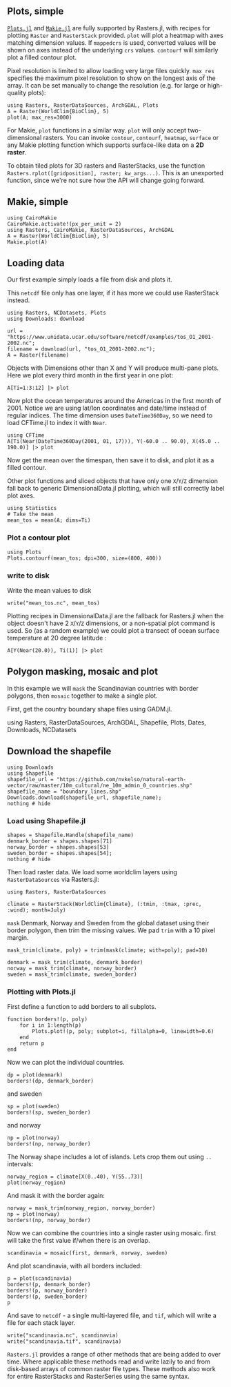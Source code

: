 ## Plots, simple
[`Plots.jl`](https://github.com/JuliaPlots/Plots.jl) and [`Makie.jl`](https://makie.org) are fully supported by
Rasters.jl, with recipes for plotting `Raster` and `RasterStack` provided. `plot`
will plot a heatmap with axes matching dimension values. If `mappedcrs` is used,
converted values will be shown on axes instead of the underlying `crs` values.
`contourf` will similarly plot a filled contour plot.

Pixel resolution is limited to allow loading very large files quickly. `max_res` 
specifies the maximum pixel resolution to show on the longest axis of the array.
It can be set manually to change the resolution (e.g. for large or high-quality plots):

````@example plots
using Rasters, RasterDataSources, ArchGDAL, Plots
A = Raster(WorldClim{BioClim}, 5)
plot(A; max_res=3000)
````

For Makie, `plot` functions in a similar way.  `plot` will only accept two-dimensional rasters.
You can invoke `contour`, `contourf`, `heatmap`, `surface` or any Makie plotting function which
supports surface-like data on a **2D raster**.

To obtain tiled plots for 3D rasters and RasterStacks, use the function `Rasters.rplot([gridposition], raster; kw_args...)`. 
This is an unexported function, since we're not sure how the API will change going forward.

## Makie, simple

````@example plots
using CairoMakie 
CairoMakie.activate!(px_per_unit = 2)
using Rasters, CairoMakie, RasterDataSources, ArchGDAL
A = Raster(WorldClim{BioClim}, 5)
Makie.plot(A)
````

## Loading data
Our first example simply loads a file from disk and plots it.

This `netcdf` file only has one layer, if it has more we could use RasterStack instead.

````@example plots
using Rasters, NCDatasets, Plots
using Downloads: download

url = "https://www.unidata.ucar.edu/software/netcdf/examples/tos_O1_2001-2002.nc";
filename = download(url, "tos_O1_2001-2002.nc");
A = Raster(filename)
````

Objects with Dimensions other than X and Y will produce multi-pane plots. Here we plot every third month in
the first year in one plot:

````@example plots
A[Ti=1:3:12] |> plot
````

Now plot the ocean temperatures around the Americas in the first month of 2001.
Notice we are using lat/lon coordinates and date/time instead of regular
indices. The time dimension uses `DateTime360Day`, so we need to load CFTime.jl
to index it with `Near`.

````@example plots
using CFTime
A[Ti(Near(DateTime360Day(2001, 01, 17))), Y(-60.0 .. 90.0), X(45.0 .. 190.0)] |> plot 
````

Now get the mean over the timespan, then save it to disk, and plot it as a
filled contour.

Other plot functions and sliced objects that have only one `X`/`Y`/`Z` dimension
fall back to generic DimensionalData.jl plotting, which will still correctly
label plot axes.

````@example plots
using Statistics
# Take the mean
mean_tos = mean(A; dims=Ti)
````

### Plot a contour plot

````@example plots
using Plots
Plots.contourf(mean_tos; dpi=300, size=(800, 400))
````
### write to disk
Write the mean values to disk

````@example plots
write("mean_tos.nc", mean_tos)
````

Plotting recipes in DimensionalData.jl are the fallback for Rasters.jl when the
object doesn't have 2 `X`/`Y`/`Z` dimensions, or a non-spatial plot command is
used. So (as a random example) we could plot a transect of ocean surface
temperature at 20 degree latitude :

````@example plots
A[Y(Near(20.0)), Ti(1)] |> plot
````
## Polygon masking, mosaic and plot

In this example we will `mask` the Scandinavian countries with border polygons,
then `mosaic` together to make a single plot. 

First, get the country boundary shape files using GADM.jl.

using Rasters, RasterDataSources, ArchGDAL, Shapefile, Plots, Dates, Downloads, NCDatasets

## Download the shapefile
````@example plots
using Downloads
using Shapefile
shapefile_url = "https://github.com/nvkelso/natural-earth-vector/raw/master/10m_cultural/ne_10m_admin_0_countries.shp"
shapefile_name = "boundary_lines.shp"
Downloads.download(shapefile_url, shapefile_name);
nothing # hide
````
### Load using Shapefile.jl

````@example plots
shapes = Shapefile.Handle(shapefile_name)
denmark_border = shapes.shapes[71]
norway_border = shapes.shapes[53]
sweden_border = shapes.shapes[54];
nothing # hide
````

Then load raster data. We load some worldclim layers using `RasterDataSources` via Rasters.jl:

````@example plots
using Rasters, RasterDataSources

climate = RasterStack(WorldClim{Climate}, (:tmin, :tmax, :prec, :wind); month=July)
````

`mask` Denmark, Norway and Sweden from the global dataset using their border polygon,
then trim the missing values. We pad `trim` with a 10 pixel margin.

````@example plots
mask_trim(climate, poly) = trim(mask(climate; with=poly); pad=10)

denmark = mask_trim(climate, denmark_border)
norway = mask_trim(climate, norway_border)
sweden = mask_trim(climate, sweden_border)
````

### Plotting with Plots.jl
First define a function to add borders to all subplots.

````@example plots
function borders!(p, poly)
    for i in 1:length(p)
        Plots.plot!(p, poly; subplot=i, fillalpha=0, linewidth=0.6)
    end
    return p
end
````

Now we can plot the individual countries.

````@example plots
dp = plot(denmark)
borders!(dp, denmark_border)
````

and sweden

````@example plots
sp = plot(sweden)
borders!(sp, sweden_border)
````

and norway

````@example plots
np = plot(norway)
borders!(np, norway_border)
````

The Norway shape includes a lot of islands. Lets crop them out using `..` intervals:

````@example plots
norway_region = climate[X(0..40), Y(55..73)]
plot(norway_region)
````
And mask it with the border again:

````@example plots
norway = mask_trim(norway_region, norway_border)
np = plot(norway)
borders!(np, norway_border)
````

Now we can combine the countries into a single raster using mosaic. first will take the first value if/when there is an overlap.

````@example plots
scandinavia = mosaic(first, denmark, norway, sweden)
````

And plot scandinavia, with all borders included:

````@example plots
p = plot(scandinavia)
borders!(p, denmark_border)
borders!(p, norway_border)
borders!(p, sweden_border)
p
````

And save to `netcdf` - a single multi-layered file, and `tif`, which will write a file for each stack layer.

````@example plots
write("scandinavia.nc", scandinavia)
write("scandinavia.tif", scandinavia)
````

`Rasters.jl` provides a range of other methods that are being added to over time. Where applicable these methods
read and write lazily to and from disk-based arrays of common raster file types. These methods also work for
entire RasterStacks and RasterSeries using the same syntax.
